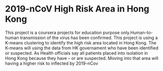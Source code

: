 # 2019-nCoV High Risk Area in Hong Kong 
This project is a coursera projects for education purpose only.Human-to-human transmission of the virus has been confirmed. This project is using a K-means clustering to identify the high risk area located in Hong Kong. The K-means will using the data from HK governament who have been identified or suspected. As Health officials say all patients placed into isolation in Hong Kong because they have – or are suspected. Moving into that area will having a higher risk to inflected by 2019-nCov

